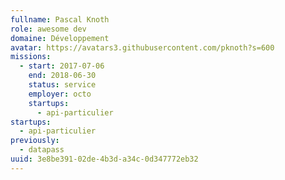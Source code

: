 ```yaml
---
fullname: Pascal Knoth
role: awesome dev
domaine: Développement
avatar: https://avatars3.githubusercontent.com/pknoth?s=600
missions:
  - start: 2017-07-06
    end: 2018-06-30
    status: service
    employer: octo
    startups:
      - api-particulier
startups:
  - api-particulier
previously:
  - datapass
uuid: 3e8be391-02de-4b3d-a34c-0d347772eb32
---
```

